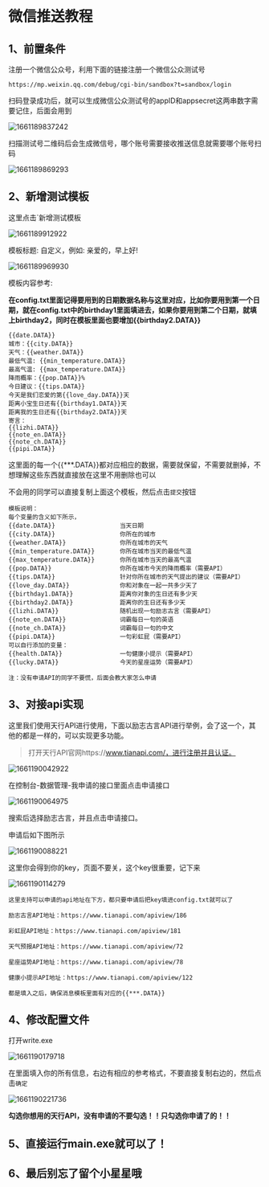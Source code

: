 # 微信推送教程

## 1、前置条件

注册一个微信公众号，利用下面的链接注册一个微信公众测试号

`https://mp.weixin.qq.com/debug/cgi-bin/sandbox?t=sandbox/login` 

扫码登录成功后，就可以生成微信公众测试号的appID和appsecret这两串数字需要记住，后面会用到

![1661189837242](assets/1661189837242.png)

扫描测试号二维码后会生成微信号，哪个账号需要接收推送信息就需要哪个账号扫码

![1661189869293](assets/1661189869293.png)

## 2、新增测试模板

这里点击`新增测试模板

![1661189912922](assets/1661189912922.png)

模板标题: 自定义，例如: 亲爱的，早上好!  

![1661189969930](assets/1661189969930.png)

模板内容参考:  

**在config.txt里面记得要用到的日期数据名称与这里对应，比如你要用到第一个日期，就在config.txt中的birthday1里面填进去，如果你要用到第二个日期，就填上birthday2，同时在模板里面也要增加{{birthday2.DATA}}**

```
{{date.DATA}} 
城市：{{city.DATA}} 
天气：{{weather.DATA}} 
最低气温: {{min_temperature.DATA}} 
最高气温: {{max_temperature.DATA}}
降雨概率：{{pop.DATA}}%
今日建议：{{tips.DATA}}
今天是我们恋爱的第{{love_day.DATA}}天 
距离小宝生日还有{{birthday1.DATA}}天 
距离我的生日还有{{birthday2.DATA}}天 
寄言：
{{lizhi.DATA}} 
{{note_en.DATA}} 
{{note_ch.DATA}} 
{{pipi.DATA}}
```

这里面的每一个{{***.DATA}}都对应相应的数据，需要就保留，不需要就删掉，不想理解这些东西就直接放在这里不用删除也可以

不会用的同学可以直接复制上面这个模板，然后点击`提交`按钮

```
模板说明：
每个变量的含义如下所示，
{{date.DATA}}                  当天日期
{{city.DATA}}                  你所在的城市
{{weather.DATA}}               你所在城市的天气
{{min_temperature.DATA}}       你所在城市当天的最低气温
{{max_temperature.DATA}}       你所在城市当天的最高气温
{{pop.DATA}}                   你所在城市今天的降雨概率（需要API）
{{tips.DATA}}                  针对你所在城市的天气提出的建议（需要API）
{{love_day.DATA}}              你和对象在一起一共多少天了
{{birthday1.DATA}}             距离你对象的生日还有多少天
{{birthday2.DATA}}             距离你的生日还有多少天
{{lizhi.DATA}}                 随机出现一句励志古言（需要API）
{{note_en.DATA}}               词霸每日一句的英语
{{note_ch.DATA}}               词霸每日一句的中文
{{pipi.DATA}}                  一句彩虹屁（需要API）
可以自行添加的变量： 
{{health.DATA}}                一句健康小提示（需要API）
{{lucky.DATA}}                 今天的星座运势（需要API）
```

`注：没有申请API的同学不要慌，后面会教大家怎么申请`

## 3、对接api实现

这里我们使用天行API进行使用，下面以励志古言API进行举例，会了这一个，其他的都是一样的，可以实现更多功能。

> 打开天行API官网https://www.tianapi.com/，进行注册并且认证。

![1661190042922](assets/1661190042922.png)

在控制台-数据管理-我申请的接口里面点击申请接口

![1661190064975](assets/1661190064975.png)

搜索后选择励志古言，并且点击申请接口。

申请后如下图所示

![1661190088221](assets/1661190088221.png)

这里你会得到你的key，页面不要关，这个key很重要，记下来

![1661190114279](assets/1661190114279.png)

~~~
这里支持可以申请的api地址在下方，都只要申请后把key填进config.txt就可以了

励志古言API地址：https://www.tianapi.com/apiview/186

彩虹屁API地址：https://www.tianapi.com/apiview/181

天气预报API地址：https://www.tianapi.com/apiview/72

星座运势API地址：https://www.tianapi.com/apiview/78

健康小提示API地址：https://www.tianapi.com/apiview/122

都是填入之后，确保消息模板里面有对应的{{***.DATA}}
~~~

## 4、修改配置文件

打开write.exe

![1661190179718](assets/1661190179718.png)

在里面填入你的所有信息，右边有相应的参考格式，不要直接复制右边的，然后点击`确定`

![1661190221736](assets/1661190221736.png)

**勾选你想用的天行API，没有申请的不要勾选！！只勾选你申请了的！！**

## 5、直接运行main.exe就可以了！

## 6、最后别忘了留个小星星哦